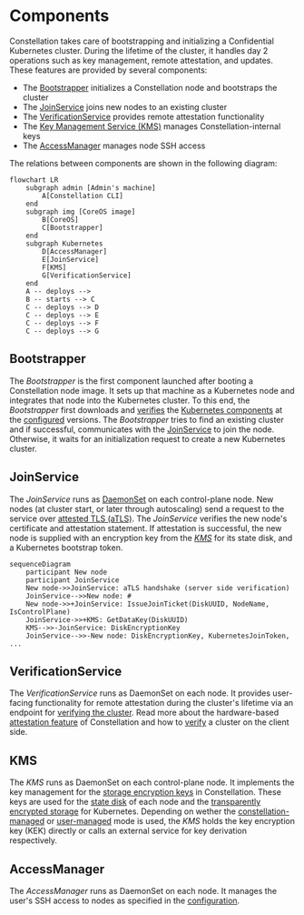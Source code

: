 # Components

Constellation takes care of bootstrapping and initializing a Confidential Kubernetes cluster.
During the lifetime of the cluster, it handles day 2 operations such as key management, remote attestation, and updates.
These features are provided by several components:

* The [Bootstrapper](components.md#bootstrapper) initializes a Constellation node and bootstraps the cluster
* The [JoinService](components.md#joinservice) joins new nodes to an existing cluster
* The [VerificationService](components.md#verificationservice) provides remote attestation functionality
* The [Key Management Service (KMS)](components.md#kms) manages Constellation-internal keys
* The [AccessManager](components.md#accessmanager) manages node SSH access

The relations between components are shown in the following diagram:

```mermaid
flowchart LR
    subgraph admin [Admin's machine]
        A[Constellation CLI]
    end
    subgraph img [CoreOS image]
        B[CoreOS]
        C[Bootstrapper]
    end
    subgraph Kubernetes
        D[AccessManager]
        E[JoinService]
        F[KMS]
        G[VerificationService]
    end
    A -- deploys -->
    B -- starts --> C
    C -- deploys --> D
    C -- deploys --> E
    C -- deploys --> F
    C -- deploys --> G
```

## Bootstrapper

The *Bootstrapper* is the first component launched after booting a Constellation node image.
It sets up that machine as a Kubernetes node and integrates that node into the Kubernetes cluster.
To this end, the *Bootstrapper* first downloads and [verifies](https://blog.sigstore.dev/kubernetes-signals-massive-adoption-of-sigstore-for-protecting-open-source-ecosystem-73a6757da73) the [Kubernetes components](https://kubernetes.io/docs/concepts/overview/components/) at the [configured](../reference/config.md) versions.
The *Bootstrapper* tries to find an existing cluster and if successful, communicates with the [JoinService](components.md#joinservice) to join the node.
Otherwise, it waits for an initialization request to create a new Kubernetes cluster.

## JoinService

The *JoinService* runs as [DaemonSet](https://kubernetes.io/docs/concepts/workloads/controllers/daemonset/) on each control-plane node.
New nodes (at cluster start, or later through autoscaling) send a request to the service over [attested TLS (aTLS)](attestation.md#attested-tls-atls).
The *JoinService* verifies the new node's certificate and attestation statement.
If attestation is successful, the new node is supplied with an encryption key from the [*KMS*](components.md#kms) for its state disk, and a Kubernetes bootstrap token.


```mermaid
sequenceDiagram
    participant New node
    participant JoinService
    New node->>JoinService: aTLS handshake (server side verification)
    JoinService-->>New node: #
    New node->>+JoinService: IssueJoinTicket(DiskUUID, NodeName, IsControlPlane)
    JoinService->>+KMS: GetDataKey(DiskUUID)
    KMS-->>-JoinService: DiskEncryptionKey
    JoinService-->>-New node: DiskEncryptionKey, KubernetesJoinToken, ...
```

## VerificationService

The *VerificationService* runs as DaemonSet on each node.
It provides user-facing functionality for remote attestation during the cluster's lifetime via an endpoint for [verifying the cluster](attestation.md#cluster-attestation).
Read more about the hardware-based [attestation feature](attestation.md) of Constellation and how to [verify](../workflows/verify.md) a cluster on the client side.

## KMS

The *KMS* runs as DaemonSet on each control-plane node.
It implements the key management for the [storage encryption keys](keys.md#storage-encryption) in Constellation. These keys are used for the [state disk](images.md#state-disk) of each node and the [transparently encrypted storage](encrypted-storage.md) for Kubernetes.
Depending on wether the [constellation-managed](keys.md#constellation-managed-key-management) or [user-managed](keys.md#user-managed-key-management) mode is used, the *KMS* holds the key encryption key (KEK) directly or calls an external service for key derivation respectively.

## AccessManager

The *AccessManager* runs as DaemonSet on each node.
It manages the user's SSH access to nodes as specified in the [configuration](../reference/config.md).
